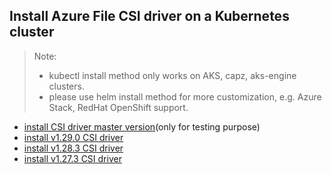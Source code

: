 ## Install Azure File CSI driver on a Kubernetes cluster
> Note:
>  - kubectl install method only works on AKS, capz, aks-engine clusters.
>  - please use helm install method for more customization, e.g. Azure Stack, RedHat OpenShift support.

 - [install CSI driver master version](./install-csi-driver-master.md)(only for testing purpose)
 - [install v1.29.0 CSI driver](./install-csi-driver-v1.29.0.md)
 - [install v1.28.3 CSI driver](./install-csi-driver-v1.28.3.md)
 - [install v1.27.3 CSI driver](./install-csi-driver-v1.27.3.md)
